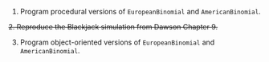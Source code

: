 1. Program procedural versions of `EuropeanBinomial` and `AmericanBinomial`.

~~2. Reproduce the Blackjack simulation from Dawson Chapter 9.~~

3. Program object-oriented versions of `EuropeanBinomial` and `AmericanBinomial`.
